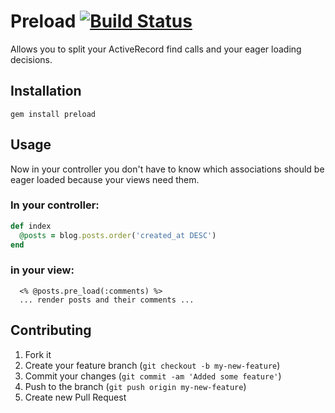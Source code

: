 # Preload [![Build Status](https://travis-ci.org/zendesk/preload.png?branch=master)](http://travis-ci.org/zendesk/preload)

Allows you to split your ActiveRecord find calls and your eager loading decisions.

## Installation

```
gem install preload
```

## Usage

Now in your controller you don't have to know which associations should be eager loaded because your views need them.

### In your controller:

```ruby
def index
  @posts = blog.posts.order('created_at DESC')
end
```

### in your view:
```
  <% @posts.pre_load(:comments) %>
  ... render posts and their comments ...
```


## Contributing

1. Fork it
2. Create your feature branch (`git checkout -b my-new-feature`)
3. Commit your changes (`git commit -am 'Added some feature'`)
4. Push to the branch (`git push origin my-new-feature`)
5. Create new Pull Request
